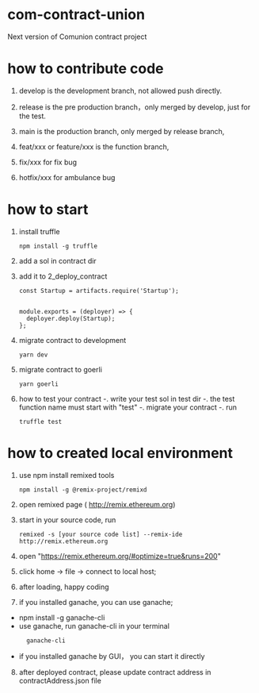 # com-contract-union
Next version of Comunion contract project

# how to contribute code 

1. develop is the development branch, not allowed push directly.

2. release is the pre production branch，only merged by develop, just for the test.

3. main is the production branch, only merged by release branch, 

4. feat/xxx or feature/xxx is the function branch, 

5. fix/xxx for fix bug

6. hotfix/xxx for ambulance bug

# how to start
1. install truffle
    ```
    npm install -g truffle
    ```

2. add a sol in contract dir
3. add it to 2_deploy_contract
    ```
    const Startup = artifacts.require('Startup');


    module.exports = (deployer) => {
      deployer.deploy(Startup);
    };
    ```
4. migrate contract to development
    ```
    yarn dev
    ```

5. migrate contract to goerli
    ```
    yarn goerli
    ```
6. how to test your contract
  -. write your test sol in test dir
  -. the test function name must start with "test"
  -. migrate your contract
  -. run
    ```
    truffle test
    ```

# how to created local environment

1. use npm install remixed tools

    ```
    npm install -g @remix-project/remixd
    ```

2. open remixed page ( http://remix.ethereum.org)

3. start
in your source code, run
    ```
    remixed -s [your source code list] --remix-ide http://remix.ethereum.org
    ```

4. open "https://remix.ethereum.org/#optimize=true&runs=200"
5. click home -> file -> connect to local host;
6. after loading, happy coding
7. if you installed ganache, you can use ganache;
  - npm install -g ganache-cli
  - use ganache, run ganache-cli in your terminal
    ```
      ganache-cli
    ```
  - if you installed ganache by GUI， you can start it directly
8. after deployed contract, please update contract address in contractAddress.json file